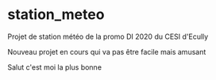 # station_meteo
Projet de station météo de la promo DI 2020 du CESI d'Ecully

Nouveau projet en cours qui va pas être facile mais amusant

Salut c'est moi la plus bonne